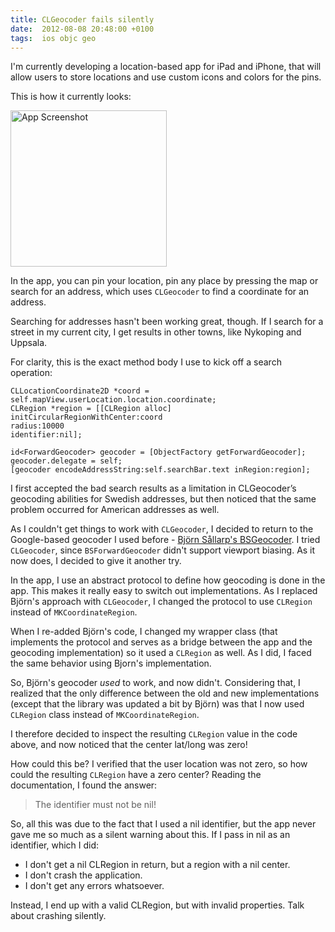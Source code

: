 ```yaml
---
title: CLGeocoder fails silently
date:  2012-08-08 20:48:00 +0100
tags:  ios objc geo
---
```


I'm currently developing a location-based app for iPad and iPhone, that will allow
users to store locations and use custom icons and colors for the pins.

This is how it currently looks:

<img src="/assets/blog/2012/2012-08-08-app.png" width="250" alt="App Screenshot" />

In the app, you can pin your location, pin any place by pressing the map or search
for an address, which uses `CLGeocoder` to find a coordinate for an address.

Searching for addresses hasn't been working great, though. If I search for a street 
in my current city, I get results in other towns, like Nykoping and Uppsala.

For clarity, this is the exact method body I use to kick off a search operation:

```objc
CLLocationCoordinate2D *coord = self.mapView.userLocation.location.coordinate;
CLRegion *region = [[CLRegion alloc] initCircularRegionWithCenter:coord
radius:10000
identifier:nil];

id<ForwardGeocoder> geocoder = [ObjectFactory getForwardGeocoder];
geocoder.delegate = self;
[geocoder encodeAddressString:self.searchBar.text inRegion:region];
```

I first accepted the bad search results as a limitation in CLGeocoder’s geocoding
abilities for Swedish addresses, but then noticed that the same problem occurred 
for American addresses as well.

As I couldn't get things to work with `CLGeocoder`, I decided to return to the
Google-based geocoder I used before - [Björn Sållarp's BSGeocoder](https://github.com/bjornsallarp/BSForwardGeocoder). I tried `CLGeocoder`, since `BSForwardGeocoder` 
didn't support viewport biasing. As it now does, I decided to give it another try.

In the app, I use an abstract protocol to define how geocoding is done in the app.
This makes it really easy to switch out implementations. As I replaced Björn's 
approach with `CLGeocoder`, I changed the protocol to use `CLRegion` instead of `MKCoordinateRegion`.

When I re-added Björn's code, I changed my wrapper class (that implements the
protocol and serves as a bridge between the app and the geocoding implementation)
so it used a `CLRegion` as well. As I did, I faced the same behavior using Bjorn's 
implementation.

So, Björn's geocoder *used* to work, and now didn't. Considering that, I realized
that the only difference between the old and new implementations (except that the
library was updated a bit by Björn) was that I now used `CLRegion` class instead
of `MKCoordinateRegion`.

I therefore decided to inspect the resulting `CLRegion` value in the code above,
and now noticed that the center lat/long was zero!

How could this be? I verified that the user location was not zero, so how could
the resulting `CLRegion` have a zero center? Reading the documentation, I found 
the answer:

> The identifier must not be nil!

So, all this was due to the fact that I used a nil identifier, but the app never
gave me so much as a silent warning about this. If I pass in nil as an identifier,
which I did:

* I don't get a nil CLRegion in return, but a region with a nil center.
* I don't crash the application.
* I don't get any errors whatsoever.

Instead, I end up with a valid CLRegion, but with invalid properties. Talk about
crashing silently.